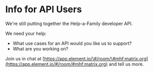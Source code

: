 # Info for API Users

We're still putting together the Help-a-Family developer API.

We need your help:

* What use cases for an API would you like us to support?
* What are you working on?

Join us in chat at [https://app.element.io/\#/room/\#mhf:matrix.org](https://app.element.io/#/room/#mhf:matrix.org) and tell us more.

